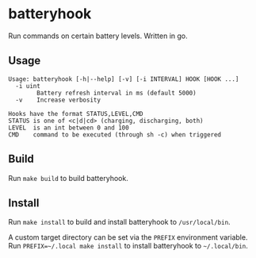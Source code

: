 # batteryhook
Run commands on certain battery levels.
Written in go.

## Usage
```
Usage: batteryhook [-h|--help] [-v] [-i INTERVAL] HOOK [HOOK ...]
  -i uint
        Battery refresh interval in ms (default 5000)
  -v    Increase verbosity

Hooks have the format STATUS,LEVEL,CMD
STATUS is one of <c|d|cd> (charging, discharging, both)
LEVEL  is an int between 0 and 100
CMD    command to be executed (through sh -c) when triggered
```

## Build
Run `make build` to build batteryhook.

## Install
Run `make install` to build and install batteryhook to `/usr/local/bin`.

A custom target directory can be set via the `PREFIX` environment variable.
Run `PREFIX=~/.local make install` to install batteryhook to `~/.local/bin`.
